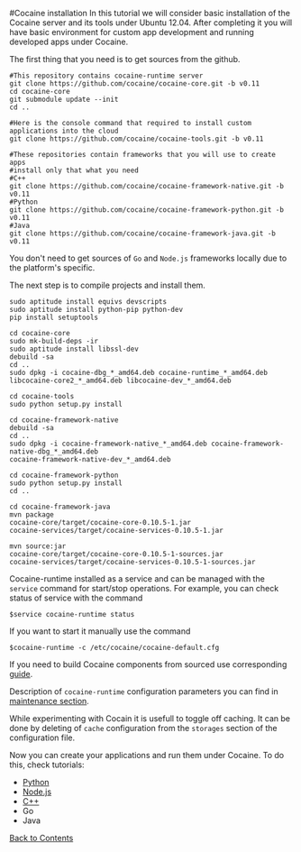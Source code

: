 #Cocaine installation
In this tutorial we will consider basic installation of the Cocaine server and its tools under Ubuntu 12.04. After completing it you will have basic environment for custom app development and running developed apps under Cocaine.

The first thing that you need is to get sources from the github.

```
#This repository contains cocaine-runtime server
git clone https://github.com/cocaine/cocaine-core.git -b v0.11
cd cocaine-core
git submodule update --init
cd ..

#Here is the console command that required to install custom applications into the cloud
git clone https://github.com/cocaine/cocaine-tools.git -b v0.11

#These repositories contain frameworks that you will use to create apps
#install only that what you need
#C++
git clone https://github.com/cocaine/cocaine-framework-native.git -b v0.11
#Python
git clone https://github.com/cocaine/cocaine-framework-python.git -b v0.11
#Java
git clone https://github.com/cocaine/cocaine-framework-java.git -b v0.11
```

You don't need to get sources of `Go` and `Node.js` frameworks locally due to the platform's specific.

The next step is to compile projects and install them.

```
sudo aptitude install equivs devscripts
sudo aptitude install python-pip python-dev
pip install setuptools

cd cocaine-core
sudo mk-build-deps -ir
sudo aptitude install libssl-dev
debuild -sa
cd ..
sudo dpkg -i cocaine-dbg_*_amd64.deb cocaine-runtime_*_amd64.deb libcocaine-core2_*_amd64.deb libcocaine-dev_*_amd64.deb

cd cocaine-tools
sudo python setup.py install

cd cocaine-framework-native
debuild -sa
cd ..
sudo dpkg -i cocaine-framework-native_*_amd64.deb cocaine-framework-native-dbg_*_amd64.deb
cocaine-framework-native-dev_*_amd64.deb

cd cocaine-framework-python
sudo python setup.py install
cd ..

cd cocaine-framework-java
mvn package
cocaine-core/target/cocaine-core-0.10.5-1.jar
cocaine-services/target/cocaine-services-0.10.5-1.jar
 
mvn source:jar
cocaine-core/target/cocaine-core-0.10.5-1-sources.jar
cocaine-services/target/cocaine-services-0.10.5-1-sources.jar
```

Cocaine-runtime installed as a service and can be managed with the `service` command for start/stop operations. For example, you can check status of service with the command

```
$service cocaine-runtime status
```

If you want to start it manually use the command

```
$cocaine-runtime -c /etc/cocaine/cocaine-default.cfg
```

If you need to build Cocaine components from sourced use corresponding [guide](maintenace_cocaine_deployment.md).

Description of `cocaine-runtime` configuration parameters you can find in [maintenance section](maintenance_server_configuration.md).

While experimenting with Cocain it is usefull to toggle off caching. It can be done by deleting of `cache` configuration from the `storages` section of the configuration file.

Now you can create your applications and run them under Cocaine. To do this, check tutorials:
  * [Python](https://github.com/cocaine/cocaine-framework-python/wiki/Echo-application-example)
  * [Node.js](https://github.com/cocaine/cocaine-framework-nodejs/blob/development/README.md)
  * [C++](tutorial_cplusplus.md)
  * Go
  * Java

[Back to Contents](contents.md)
